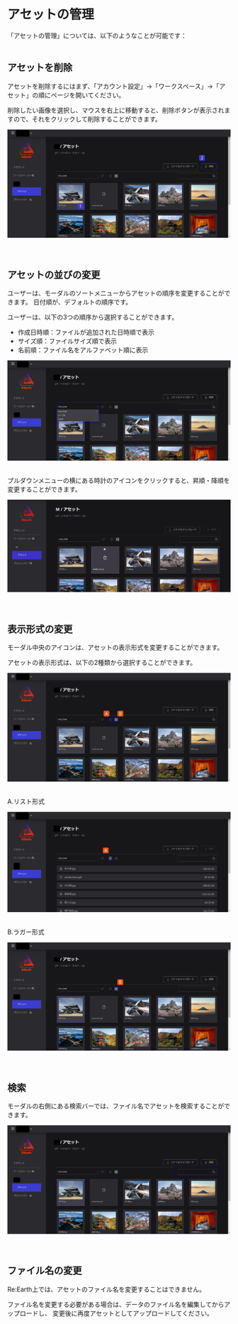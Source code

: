 # アセットの管理

「アセットの管理」については、以下のようなことが可能です：
<br>
<br>

## アセットを削除

アセットを削除するにはまず、「アカウント設定」→「ワークスペース」→「アセット」の順にページを開いてください。

削除したい画像を選択し、マウスを右上に移動すると、削除ボタンが表示されますので、それをクリックして削除することができます。

![Group 95.png](%E3%82%A2%E3%82%BB%E3%83%83%E3%83%88%E3%81%AE%E7%AE%A1%E7%90%86%2039b745d5c61647dda0893cc576004a13/Group_95.png)
<br>
<br>
<br>

## アセットの並びの変更

ユーザーは、モーダルのソートメニューからアセットの順序を変更することができます。
日付順が、デフォルトの順序です。

ユーザーは、以下の3つの順序から選択することができます。

- 作成日時順：ファイルが追加された日時順で表示
- サイズ順：ファイルサイズ順で表示
- 名前順：ファイル名をアルファベット順に表示

![2023-05-15_23h58_53.png](%E3%82%A2%E3%82%BB%E3%83%83%E3%83%88%E3%81%AE%E7%AE%A1%E7%90%86%2039b745d5c61647dda0893cc576004a13/2023-05-15_23h58_53.png)
<br>
<br>

プルダウンメニューの横にある時計のアイコンをクリックすると、昇順・降順を変更することができます。

![2023-05-16_00h02_50.gif](%E3%82%A2%E3%82%BB%E3%83%83%E3%83%88%E3%81%AE%E7%AE%A1%E7%90%86%2039b745d5c61647dda0893cc576004a13/2023-05-16_00h02_50.gif)
<br>
<br>
<br>

## 表示形式の変更

モーダル中央のアイコンは、アセットの表示形式を変更することができます。

アセットの表示形式は、以下の2種類から選択することができます。

![Group 96.png](%E3%82%A2%E3%82%BB%E3%83%83%E3%83%88%E3%81%AE%E7%AE%A1%E7%90%86%2039b745d5c61647dda0893cc576004a13/Group_96.png)
<br>
<br>

A.リスト形式

![Group 97.png](%E3%82%A2%E3%82%BB%E3%83%83%E3%83%88%E3%81%AE%E7%AE%A1%E7%90%86%2039b745d5c61647dda0893cc576004a13/Group_97.png)
<br>
<br>

B.ラガー形式

![Group 99.png](%E3%82%A2%E3%82%BB%E3%83%83%E3%83%88%E3%81%AE%E7%AE%A1%E7%90%86%2039b745d5c61647dda0893cc576004a13/Group_99.png)
<br>
<br>
<br>

## 検索

モーダルの右側にある検索バーでは、ファイル名でアセットを検索することができます。

![2023-05-15_23h36_10.png](%E3%82%A2%E3%82%BB%E3%83%83%E3%83%88%E3%81%AE%E7%AE%A1%E7%90%86%2039b745d5c61647dda0893cc576004a13/2023-05-15_23h36_10.png)
<br>
<br>
<br>

## ファイル名の変更

Re:Earth上では、アセットのファイル名を変更することはできません。

ファイル名を変更する必要がある場合は、データのファイル名を編集してからアップロードし、
変更後に再度アセットとしてアップロードしてください。
    
